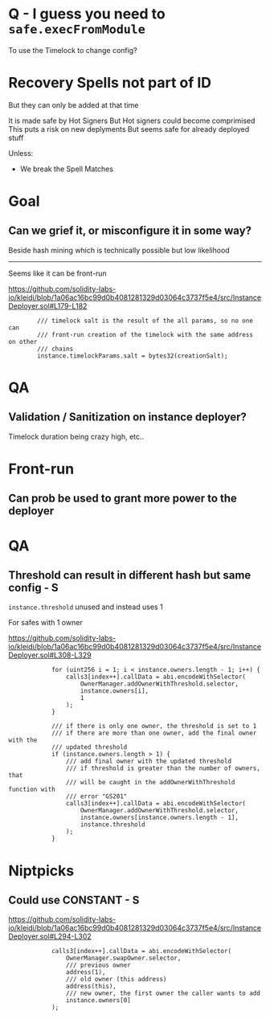 # Q - I guess you need to `safe.execFromModule`

To use the Timelock to change config?


# Recovery Spells not part of ID

But they can only be added at that time

It is made safe by Hot Signers
But Hot signers could become comprimised
This puts a risk on new deplyments
But seems safe for already deployed stuff

Unless:
- We break the Spell Matches


# Goal

## Can we grief it, or misconfigure it in some way?

Beside hash mining which is technically possible but low likelihood

-------------------------------

Seems like it can be front-run

https://github.com/solidity-labs-io/kleidi/blob/1a06ac16bc99d0b4081281329d03064c3737f5e4/src/InstanceDeployer.sol#L179-L182

```solidity
        /// timelock salt is the result of the all params, so no one can
        /// front-run creation of the timelock with the same address on other
        /// chains
        instance.timelockParams.salt = bytes32(creationSalt);
```


# QA

## Validation / Sanitization on instance deployer?

Timelock duration being crazy high, etc..



# Front-run

## Can prob be used to grant more power to the deployer


# QA
## Threshold can result in different hash but same config - S

`instance.threshold` unused and instead uses 1

For safes with 1 owner

https://github.com/solidity-labs-io/kleidi/blob/1a06ac16bc99d0b4081281329d03064c3737f5e4/src/InstanceDeployer.sol#L308-L329

```solidity
            for (uint256 i = 1; i < instance.owners.length - 1; i++) {
                calls3[index++].callData = abi.encodeWithSelector(
                    OwnerManager.addOwnerWithThreshold.selector,
                    instance.owners[i],
                    1
                );
            }

            /// if there is only one owner, the threshold is set to 1
            /// if there are more than one owner, add the final owner with the
            /// updated threshold
            if (instance.owners.length > 1) {
                /// add final owner with the updated threshold
                /// if threshold is greater than the number of owners, that
                /// will be caught in the addOwnerWithThreshold function with
                /// error "GS201"
                calls3[index++].callData = abi.encodeWithSelector(
                    OwnerManager.addOwnerWithThreshold.selector,
                    instance.owners[instance.owners.length - 1],
                    instance.threshold
                );
            }
```

# Niptpicks

## Could use CONSTANT - S

https://github.com/solidity-labs-io/kleidi/blob/1a06ac16bc99d0b4081281329d03064c3737f5e4/src/InstanceDeployer.sol#L294-L302

```solidity
            calls3[index++].callData = abi.encodeWithSelector(
                OwnerManager.swapOwner.selector,
                /// previous owner
                address(1),
                /// old owner (this address)
                address(this),
                /// new owner, the first owner the caller wants to add
                instance.owners[0]
            );
```